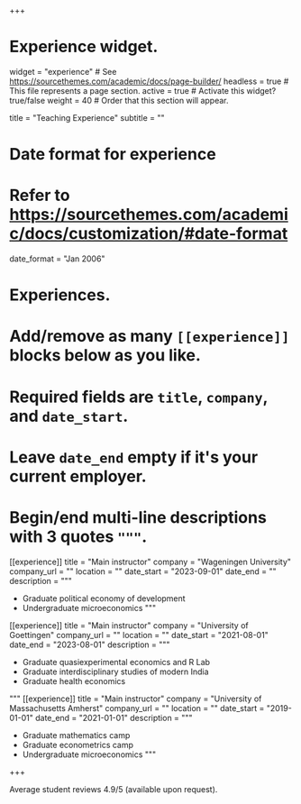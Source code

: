 +++
# Experience widget.
widget = "experience"  # See https://sourcethemes.com/academic/docs/page-builder/
headless = true  # This file represents a page section.
active = true  # Activate this widget? true/false
weight = 40  # Order that this section will appear.

title = "Teaching Experience"
subtitle = ""

# Date format for experience
#   Refer to https://sourcethemes.com/academic/docs/customization/#date-format
date_format = "Jan 2006"

# Experiences.
#   Add/remove as many `[[experience]]` blocks below as you like.
#   Required fields are `title`, `company`, and `date_start`.
#   Leave `date_end` empty if it's your current employer.
#   Begin/end multi-line descriptions with 3 quotes `"""`.
 
[[experience]]
  title = "Main instructor"
  company = "Wageningen University"
  company_url = ""
  location = ""
  date_start = "2023-09-01"
  date_end = ""
  description = """
  
  * Graduate political economy of development
  * Undergraduate microeconomics
  """

[[experience]]
  title = "Main instructor"
  company = "University of Goettingen"
  company_url = ""
  location = ""
  date_start = "2021-08-01"
  date_end = "2023-08-01"
  description = """
    
  * Graduate quasiexperimental economics and R Lab
  * Graduate interdisciplinary studies of modern India
  * Graduate health economics
 
  """
[[experience]]
  title = "Main instructor"
  company = "University of Massachusetts Amherst"
  company_url = ""
  location = ""
  date_start = "2019-01-01"
  date_end = "2021-01-01"
  description = """
  
  * Graduate mathematics camp 
  * Graduate econometrics camp 
  * Undergraduate microeconomics
  """
  

 

+++

Average student reviews 4.9/5 (available upon request).
